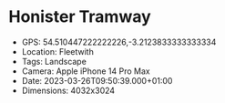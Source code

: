 # Honister Tramway

- GPS: 54.510447222222226,-3.2123833333333334
- Location: Fleetwith
- Tags: Landscape
- Camera: Apple iPhone 14 Pro Max
- Date: 2023-03-26T09:50:39.000+01:00
- Dimensions: 4032x3024
